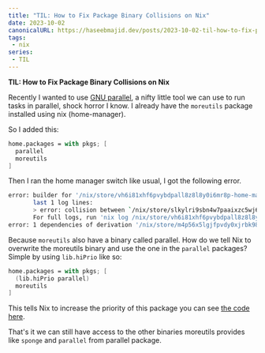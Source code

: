 ```yaml
---
title: "TIL: How to Fix Package Binary Collisions on Nix"
date: 2023-10-02
canonicalURL: https://haseebmajid.dev/posts/2023-10-02-til-how-to-fix-package-binary-collisions-on-nix
tags:
 - nix
series:
 - TIL
---
```


**TIL: How to Fix Package Binary Collisions on Nix**

Recently I wanted to use [GNU parallel](https://www.gnu.org/software/parallel/), a nifty little tool we can use
to run tasks in parallel, shock horror I know. I already have the `moreutils` package installed using nix (home-manager).

So I added this:

```nix {hl_lines=2}
home.packages = with pkgs; [
  parallel
  moreutils
]
```

Then I ran the home manager switch like usual, I got the following error.

```bash
error: builder for '/nix/store/vh6i81xhf6pvybdpall8z8l8y0i6mr8p-home-manager-path.drv' failed with exit code 25;
       last 1 log lines:
       > error: collision between `/nix/store/slkylri9sbn4w7paaixzc5wj6cwfk83m-moreutils-0.67/bin/parallel' and `/nix/store/fjpnw99zvx2f910s016jrmybc5jxirpn-parallel-20230822/bin/parallel'
       For full logs, run 'nix log /nix/store/vh6i81xhf6pvybdpall8z8l8y0i6mr8p-home-manager-path.drv'.
error: 1 dependencies of derivation '/nix/store/m4p56x5lgjfpvdy0xjrbk981sfchpl8c-home-manager-generation.drv' failed to build
```

Because `moreutils` also have a binary called parallel. How do we tell Nix to overwrite the moreutils binary and use
the one in the `parallel` packages?  Simple by using `lib.hiPrio` like so:

```nix {hl_lines=2}
home.packages = with pkgs; [
  (lib.hiPrio parallel)
  moreutils
]
```

This tells Nix to increase the priority of this package you can see 
[the code here](https://github.com/NixOS/nixpkgs/blob/efdb9b4ee86a3bf3349efa7a23b42cbc18766b90/lib/meta.nix#L52-L69).

That's it we can still have access to the other binaries moreutils provides like `sponge` and `parallel` from parallel
package.
